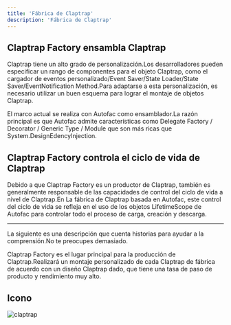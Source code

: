 ```yaml
---
title: 'Fábrica de Claptrap'
description: 'Fábrica de Claptrap'
---
```



## Claptrap Factory ensambla Claptrap

Claptrap tiene un alto grado de personalización.Los desarrolladores pueden especificar un rango de componentes para el objeto Claptrap, como el cargador de eventos personalizado/Event Saver/State Loader/State Saver/EventNotification Method.Para adaptarse a esta personalización, es necesario utilizar un buen esquema para lograr el montaje de objetos Claptrap.

El marco actual se realiza con Autofac como ensamblador.La razón principal es que Autofac admite características como Delegate Factory / Decorator / Generic Type / Module que son más ricas que System.DesignEdencyInjection.

## Claptrap Factory controla el ciclo de vida de Claptrap

Debido a que Claptrap Factory es un productor de Claptrap, también es generalmente responsable de las capacidades de control del ciclo de vida a nivel de Claptrap.En La fábrica de Claptrap basada en Autofac, este control del ciclo de vida se refleja en el uso de los objetos LifetimeScope de Autofac para controlar todo el proceso de carga, creación y descarga.

---

La siguiente es una descripción que cuenta historias para ayudar a la comprensión.No te preocupes demasiado.

Claptrap Factory es el lugar principal para la producción de Claptrap.Realizará un montaje personalizado de cada Claptrap de fábrica de acuerdo con un diseño Claptrap dado, que tiene una tasa de paso de producto y rendimiento muy alto.

## Icono

![claptrap](/images/claptrap_icons/claptrap_factory.svg)
